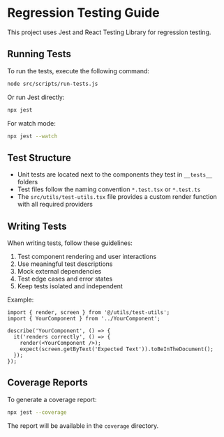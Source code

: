 
# Regression Testing Guide

This project uses Jest and React Testing Library for regression testing.

## Running Tests

To run the tests, execute the following command:

```bash
node src/scripts/run-tests.js
```

Or run Jest directly:

```bash
npx jest
```

For watch mode:

```bash
npx jest --watch
```

## Test Structure

- Unit tests are located next to the components they test in `__tests__` folders
- Test files follow the naming convention `*.test.tsx` or `*.test.ts`
- The `src/utils/test-utils.tsx` file provides a custom render function with all required providers

## Writing Tests

When writing tests, follow these guidelines:

1. Test component rendering and user interactions
2. Use meaningful test descriptions
3. Mock external dependencies
4. Test edge cases and error states
5. Keep tests isolated and independent

Example:

```tsx
import { render, screen } from '@/utils/test-utils';
import { YourComponent } from '../YourComponent';

describe('YourComponent', () => {
  it('renders correctly', () => {
    render(<YourComponent />);
    expect(screen.getByText('Expected Text')).toBeInTheDocument();
  });
});
```

## Coverage Reports

To generate a coverage report:

```bash
npx jest --coverage
```

The report will be available in the `coverage` directory.
